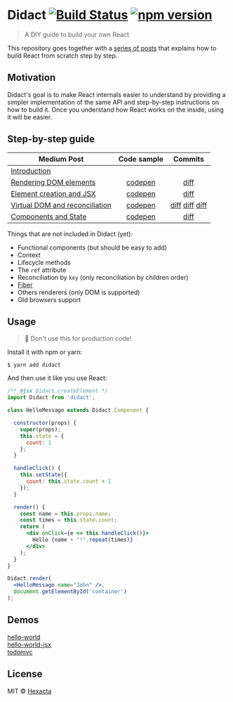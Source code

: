 # Didact [![Build Status](https://travis-ci.org/hexacta/didact.svg?branch=master)](https://travis-ci.org/hexacta/didact) [![npm version](https://img.shields.io/npm/v/didact.svg?style=flat)](https://www.npmjs.com/package/didact)
 
> A DIY guide to build your own React

This repository goes together with a [series of posts](https://engineering.hexacta.com/didact-learning-how-react-works-by-building-it-from-scratch-51007984e5c5) that explains how to build React from scratch step by step.  


## Motivation

Didact's goal is to make React internals easier to understand by providing a simpler implementation of the same API and step-by-step instructions on how to build it. Once you understand how React works on the inside, using it will be easier. 

## Step-by-step guide

| Medium Post | Code sample | Commits |
| --- | :---: | :---: |
| [Introduction](https://engineering.hexacta.com/didact-learning-how-react-works-by-building-it-from-scratch-51007984e5c5) |  |  | 
| [Rendering DOM elements](https://engineering.hexacta.com/didact-rendering-dom-elements-91c9aa08323b) | [codepen](https://codepen.io/pomber/pen/eWbwBq?editors=0010) | [diff](https://github.com/hexacta/didact/commit/fc4d360d91a1e68f0442d39dbce5b9cca5a08f24) |
| [Element creation and JSX](https://engineering.hexacta.com/didact-element-creation-and-jsx-d05171c55c56) | [codepen](https://codepen.io/pomber/pen/xdmoWE?editors=0010) | [diff](https://github.com/hexacta/didact/commit/15010f8e7b8b54841d1e2dd9eacf7b3c06b1a24b) |
| [Virtual DOM and reconciliation](https://engineering.hexacta.com/didact-instances-reconciliation-and-virtual-dom-9316d650f1d0) | [codepen](https://codepen.io/pomber/pen/WjLqYW?editors=0010)  | [diff](https://github.com/hexacta/didact/commit/8eb7ffd6f5e210526fb4c274c4f60d609fe2f810) [diff](https://github.com/hexacta/didact/commit/6f5fdb7331ed77ba497fa5917d920eafe1f4c8dc) [diff](https://github.com/hexacta/didact/commit/35619a039d48171a6e6c53bd433ed049f2d718cb) |
| [Components and State](https://engineering.hexacta.com/didact-components-and-state-53ab4c900e37) | [codepen](https://codepen.io/pomber/pen/RVqBrx) | [diff](https://github.com/hexacta/didact/commit/2e290ff5c486b8a3f361abcbc6e36e2c21db30b8) |

Things that are not included in Didact (yet):  
- Functional components (but should be easy to add)
- Context
- Lifecycle methods
- The `ref` attribute
- Reconciliation by `key` (only reconciliation by children order)
- [Fiber](https://facebook.github.io/react/contributing/codebase-overview.html#fiber-reconciler)
- Others renderers (only DOM is supported)
- Old browsers support

## Usage
> 🚧 Don't use this for production code!

Install it with npm or yarn:  

```
$ yarn add didact
```

And then use it like you use React:  

```jsx
/** @jsx Didact.createElement */
import Didact from 'didact';

class HelloMessage extends Didact.Component {

  constructor(props) {
    super(props);
    this.state = {
      count: 1
    };
  }

  handleClick() {
    this.setState({
      count: this.state.count + 1
    });
  }

  render() {
    const name = this.props.name;
    const times = this.state.count;
    return (
      <div onClick={e => this.handleClick()}>
        Hello {name + "!".repeat(times)}
      </div>
    );
  }
}

Didact.render(
  <HelloMessage name="John" />,
  document.getElementById('container')
);
```

## Demos
[hello-world](https://rawgit.com/hexacta/didact/master/examples/hello-world/index.html)  
[hello-world-jsx](https://rawgit.com/hexacta/didact/master/examples/hello-world-jsx/index.html)  
[todomvc](https://didact-todomvc.surge.sh)  

## License

MIT © [Hexacta](https://www.hexacta.com)
